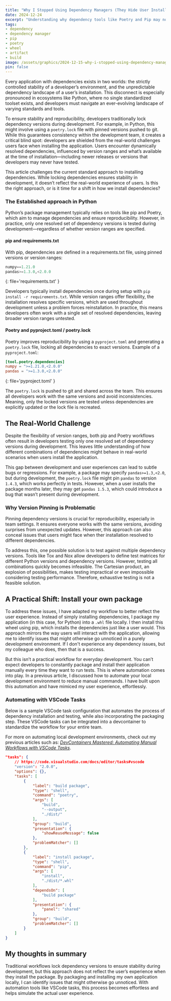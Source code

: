 ```yaml
---
title: "Why I Stopped Using Dependency Managers (They Hide User Install Risks)"
date: 2024-12-24
excerpt: "Understanding why dependency tools like Poetry and Pip may not miss real-world issues, and how building and installing your own package can reveal hidden issues."
tags:
- dependency
- dependency manager
- pip
- poetry
- wheel
- artifact
- build
image: /assets/graphics/2024-12-15-why-i-stopped-using-dependency-managers/thumbnail-book-as-bookcase.png
pin: false
---
```

Every application with dependencies exists in two worlds: the strictly controlled stability of a developer’s environment, and the unpredictable dependency landscape of a user’s installation. This disconnect is especially pronounced in ecosystems like Python, where no single standardized toolset exists, and developers must navigate an ever-evolving landscape of varying standards and tools.

To ensure stability and reproducibility, developers traditionally lock dependency versions during development. For example, in Python, this might involve using a `poetry.lock` file with pinned versions pushed to git. While this guarantees consistency within the development team, it creates a critical blind spot: developers are shielded from the real-world challenges users face when installing the application. Users encounter dynamically resolved dependencies, influenced by version ranges and what’s available at the time of installation—including newer releases or versions that developers may never have tested.

This article challenges the current standard approach to installing dependencies. While locking dependencies ensures stability in development, it doesn’t reflect the real-world experience of users. Is this the right approach, or is it time for a shift in how we install dependencies?

### The Established approach in Python
Python’s package management typically relies on tools like pip and Poetry, which aim to manage dependencies and ensure reproducibility. However, in practice, only one resolved set of dependency versions is tested during development—regardless of whether version ranges are specified.

#### pip and requirements.txt
With pip, dependencies are defined in a requirements.txt file, using pinned versions or version ranges:

```python
numpy==1.21.0
pandas>=1.3.0,<2.0.0
```
{: file='requirements.txt' }

Developers typically install dependencies once during setup with `pip install -r requirements.txt`. While version ranges offer flexibility, the installation resolves specific versions, which are used throughout development unless a problem forces reinstallation. In practice, this means developers often work with a single set of resolved dependencies, leaving broader version ranges untested.

#### Poetry and pyproject.toml / poetry.lock
Poetry improves reproducibility by using a `pyproject.toml` and generating a `poetry.lock` file, locking all dependencies to exact versions. Example of a `pyproject.toml`:

```toml
[tool.poetry.dependencies]
numpy = ">=1.21.0,<2.0.0"
pandas = ">=1.3.0,<2.0.0"
```
{: file='pyproject.toml' }

The `poetry.lock` is pushed to git and shared across the team. This ensures all developers work with the same versions and avoid inconsistencies. Meaning, only the locked versions are tested unless dependencies are explicitly updated or the lock file is recreated.

## The Real-World Challenge
Despite the flexibility of version ranges, both pip and Poetry workflows often result in developers testing only one resolved set of dependency versions during development. This leaves little understanding of how different combinations of dependencies might behave in real-world scenarios when users install the application.

This gap between development and user experiences can lead to subtle bugs or regressions. For example, a package may specify `pandas>=1.3,<2.0`, but during development, the `poetry.lock` file might pin `pandas` to version `1.4.3`, which works perfectly in tests. However, when a user installs the package months later, they may get `pandas 1.5.3`, which could introduce a bug that wasn’t present during development.

### Why Version Pinning is Problematic
Pinning dependency versions is crucial for reproducibility, especially in team settings. It ensures everyone works with the same versions, avoiding surprises from unexpected updates. However, this approach can also conceal issues that users might face when ther installation resolved to different dependencies.

To address this, one possible solution is to test against multiple dependency versions. Tools like Tox and Nox allow developers to define test matrices for different Python versions and dependency versions. However, testing all combinations quickly becomes infeasible. The Cartesian product, an explosion of possibilities, makes testing impractical or even impossible considering testing performance. Therefore, exhaustive testing is not a feasible solution.

## A Practical Shift: Install your own package
To address these issues, I have adapted my workflow to better reflect the user experience. Instead of simply installing dependencies, I package my application (in this case, for Python) into a `.whl` file locally. I then install this wheel using pip, which installs the dependencies just like a user would. This approach mirrors the way users will interact with the application, allowing me to identify issues that might otherwise go unnoticed in a purely development environment. If I don't experience any dependency issues, but my colleague who does, then that is a success.

But this isn’t a practical workflow for everyday development. You can’t expect developers to constantly package and install their application manually every time they want to run tests. This is where automation comes into play. In a previous article, I discussed how to automate your local development environment to reduce manual commands. I have built upon this automation and have mimiced my user experience, effortlessly.

### Automating with VSCode Tasks
Below is a sample VSCode task configuration that automates the process of dependency installation and testing, while also incorporating the packaging step. These VSCode tasks can be integrated into a devcontainer to standardize the workflow for your entire team.

For more on automating local development environments, check out my previous articles such as: *[DevContainers Mastered: Automating Manual Workflows with VSCode Tasks](https://medium.com/@krijnvanderburg/how-i-automate-my-entire-ide-vscode-akin-to-cicd-992568ee7fb5)*.

```json
"tasks": {
    // https://code.visualstudio.com/docs/editor/tasks#vscode
    "version": "2.0.0",
    "options": {},
    "tasks": [
        {
            "label": "build package",
            "type": "shell",
            "command": "poetry",
            "args": [
                "build",
                "--output",
                "./dist/"
            ],
            "group": "build",
            "presentation": {
                "showReuseMessage": false
            },
            "problemMatcher": []
        },
        {
            "label": "install package",
            "type": "shell",
            "command": "pip",
            "args": [
                "install",
                "./dist/*.whl"
            ],
            "dependsOn": [
                "build package"
            ],
            "presentation": {
                "panel": "shared"
            },
            "group": "build",
            "problemMatcher": []
        }
    ]
}
```

## My thoughts in summary
Traditional workflows lock dependency versions to ensure stability during development, but this approach does not reflect the user’s experience when they install the package. By packaging and installing my own application locally, I can identify issues that might otherwise go unnoticed. With automation tools like VSCode tasks, this process becomes effortless and helps simulate the actual user experience.
